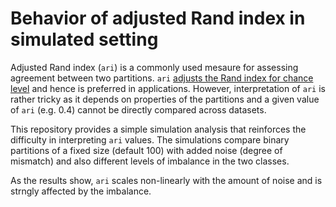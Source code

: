 # Behavior of adjusted Rand index in simulated setting

Adjusted Rand index (`ari`) is a commonly used mesaure for assessing agreement between two partitions. 
`ari` [adjusts the Rand index for chance level](https://en.wikipedia.org/wiki/Rand_index#Adjusted_Rand_index) and hence is preferred in applications.
However, interpretation of `ari` is rather tricky as it depends on properties of the partitions and a given value of `ari` (e.g. 0.4) cannot be directly compared across datasets.

This repository provides a simple simulation analysis that reinforces the difficulty in interpreting `ari` values. 
The simulations compare binary partitions of a fixed size (default 100) with added noise (degree of mismatch) and also different levels of imbalance in the two classes.

As the results show, `ari` scales non-linearly with the amount of noise and is strngly affected by the imbalance.

